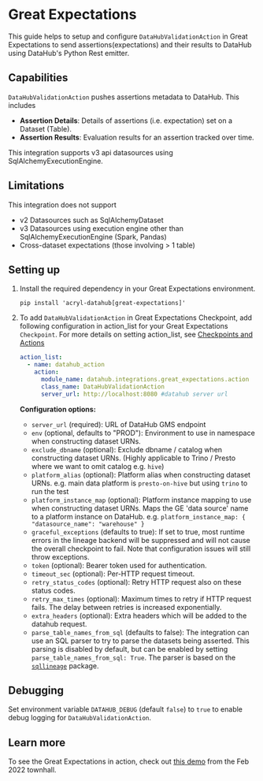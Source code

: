 # Great Expectations

This guide helps to setup and configure `DataHubValidationAction` in Great Expectations to send assertions(expectations) and their results to DataHub using DataHub's Python Rest emitter.

## Capabilities

`DataHubValidationAction` pushes assertions metadata to DataHub. This includes

- **Assertion Details**: Details of assertions (i.e. expectation) set on a Dataset (Table). 
- **Assertion Results**: Evaluation results for an assertion tracked over time. 

This integration supports v3 api datasources using SqlAlchemyExecutionEngine. 

## Limitations

This integration does not support

- v2 Datasources such as SqlAlchemyDataset
- v3 Datasources using execution engine other than SqlAlchemyExecutionEngine (Spark, Pandas)
- Cross-dataset expectations (those involving > 1 table)

## Setting up 

1. Install the required dependency in your Great Expectations environment.  
    ```shell
    pip install 'acryl-datahub[great-expectations]'
    ```


2. To add `DataHubValidationAction` in Great Expectations Checkpoint, add following configuration in action_list for your Great Expectations `Checkpoint`. For more details on setting action_list, see [Checkpoints and Actions](https://docs.greatexpectations.io/docs/reference/checkpoints_and_actions/) 
    ```yml
    action_list:
      - name: datahub_action
        action:
          module_name: datahub.integrations.great_expectations.action
          class_name: DataHubValidationAction
          server_url: http://localhost:8080 #datahub server url
    ```
    **Configuration options:**
    - `server_url` (required): URL of DataHub GMS endpoint
    - `env` (optional, defaults to "PROD"): Environment to use in namespace when constructing dataset URNs.
    - `exclude_dbname` (optional): Exclude dbname / catalog when constructing dataset URNs. (Highly applicable to Trino / Presto where we want to omit catalog e.g. `hive`)
    - `platform_alias` (optional): Platform alias when constructing dataset URNs. e.g. main data platform is `presto-on-hive` but using `trino` to run the test
    - `platform_instance_map` (optional): Platform instance mapping to use when constructing dataset URNs. Maps the GE 'data source' name to a platform instance on DataHub. e.g. `platform_instance_map: { "datasource_name": "warehouse" }`
    - `graceful_exceptions` (defaults to true): If set to true, most runtime errors in the lineage backend will be suppressed and will not cause the overall checkpoint to fail. Note that configuration issues will still throw exceptions.
    - `token` (optional): Bearer token used for authentication.
    - `timeout_sec` (optional): Per-HTTP request timeout.
    - `retry_status_codes` (optional): Retry HTTP request also on these status codes.
    - `retry_max_times` (optional): Maximum times to retry if HTTP request fails. The delay between retries is increased exponentially.
    - `extra_headers` (optional): Extra headers which will be added to the datahub request.
    - `parse_table_names_from_sql` (defaults to false): The integration can use an SQL parser to try to parse the datasets being asserted. This parsing is disabled by default, but can be enabled by setting `parse_table_names_from_sql: True`.  The parser is based on the [`sqllineage`](https://pypi.org/project/sqllineage/) package.
    
## Debugging
Set environment variable `DATAHUB_DEBUG` (default `false`) to `true` to enable debug logging for `DataHubValidationAction`.

## Learn more

To see the Great Expectations in action, check out [this demo](https://www.loom.com/share/d781c9f0b270477fb5d6b0c26ef7f22d) from the Feb 2022 townhall. 
